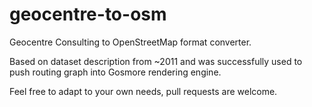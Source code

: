 geocentre-to-osm
================

Geocentre Consulting to OpenStreetMap format converter.

Based on dataset description from ~2011 and was successfully used to push routing graph into Gosmore rendering engine.

Feel free to adapt to your own needs, pull requests are welcome.
